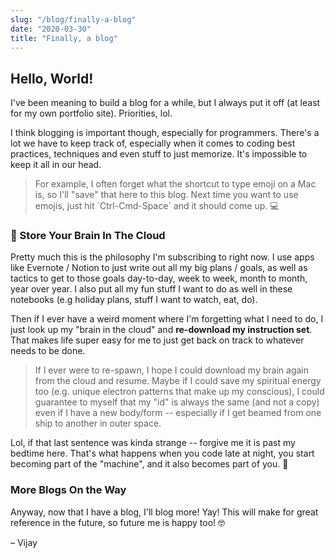 ```yaml
---
slug: "/blog/finally-a-blog"
date: "2020-03-30"
title: "Finally, a blog"
---
```

## Hello, World!

I've been meaning to build a blog for a while, but I always put it off (at least for my own portfolio site).  Priorities, lol.

I think blogging is important though, especially for programmers.  There's a lot we have to keep track of, especially when it comes to coding best practices, techniques and even stuff to just memorize.  It's impossible to keep it all in our head.

<blockquote class="note">For example, I often forget what the shortcut to type emoji on a Mac is, so I'll "save" that here to this blog.  Next time you want to use emojis, just hit `Ctrl-Cmd-Space` and it should come up.  💻</blockquote>

### 🧠 Store Your Brain In The Cloud

Pretty much this is the philosophy I'm subscribing to right now.  I use apps like Evernote / Notion to just write out all my big plans / goals, as well as tactics to get to those goals day-to-day, week to week, month to month, year over year.  I also put all my fun stuff I want to do as well in these notebooks (e.g holiday plans, stuff I want to watch, eat, do).

Then if I ever have a weird moment where I'm forgetting what I need to do, I just look up my "brain in the cloud" and <b>re-download my instruction set</b>.  That makes life super easy for me to just get back on track to whatever needs to be done.  

> If I ever were to re-spawn, I hope I could download my brain again from the cloud and resume.  Maybe if I could save my spiritual energy too (e.g. unique electron patterns that make up my conscious), I could guarantee to myself that my "id" is always the same (and not a copy) even if I have a new body/form -- especially if I get beamed from one ship to another in outer space.

Lol, if that last sentence was kinda strange -- forgive me it is past my bedtime here.  That's what happens when you code late at night, you start becoming part of the "machine", and it also becomes part of you. 🤖

### More Blogs On the Way

Anyway, now that I have a blog, I'll blog more! Yay! This will make for great reference in the future, so future me is happy too! 🤓

&#8211; Vijay